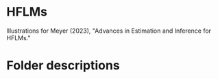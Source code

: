 # HFLMs
 Illustrations for Meyer (2023), "Advances in Estimation and Inference for HFLMs."

# Folder descriptions
